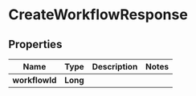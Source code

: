 

# CreateWorkflowResponse


## Properties

| Name | Type | Description | Notes |
|------------ | ------------- | ------------- | -------------|
|**workflowId** | **Long** |  |  |



